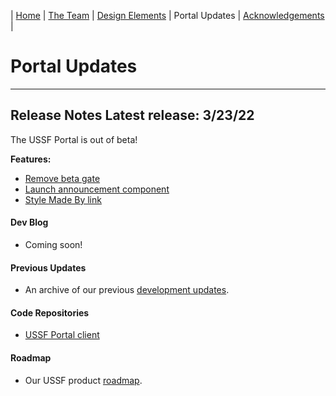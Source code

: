 | [Home](https://ussf-orbit.github.io/ussf-portal) | [The Team](https://ussf-orbit.github.io/ussf-portal/the-team) | [Design Elements](https://ussf-orbit.github.io/ussf-portal/design-elements) | Portal Updates | [Acknowledgements](https://ussf-orbit.github.io/ussf-portal/acknowledgements) |

# Portal Updates

---

## Release Notes **Latest release: 3/23/22**

The USSF Portal is out of beta!

**Features:**

- [Remove beta gate](https://github.com/USSF-ORBIT/ussf-portal-client/pull/565)
- [Launch announcement component](https://github.com/USSF-ORBIT/ussf-portal-client/issues/564)
- [Style Made By link](https://github.com/USSF-ORBIT/ussf-portal-client/issues/563)

#### Dev Blog

- Coming soon!

#### Previous Updates

- An archive of our previous [development updates](development-updates).

#### Code Repositories

- [USSF Portal client](https://github.com/USSF-ORBIT/ussf-portal-client)

#### Roadmap

- Our USSF product [roadmap](USSF-Portal-Product-Roadmap).